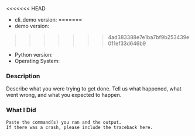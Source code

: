 <<<<<<< HEAD
* cli_demo version:
=======
* demo version:
>>>>>>> 4ad383388e7e1ba7bf9b253439e011ef33d646b9
* Python version:
* Operating System:

### Description

Describe what you were trying to get done.
Tell us what happened, what went wrong, and what you expected to happen.

### What I Did

```
Paste the command(s) you ran and the output.
If there was a crash, please include the traceback here.
```
